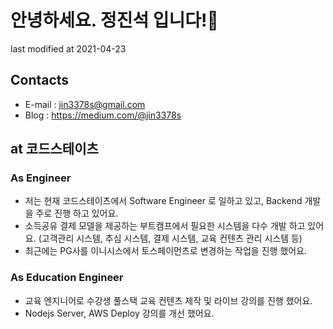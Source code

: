 # 안녕하세요. 정진석 입니다!👋
last modified at 2021-04-23

## Contacts
- E-mail : jin3378s@gmail.com
- Blog : https://medium.com/@jin3378s


## at 코드스테이츠
### As Engineer
- 저는 현재 코드스테이츠에서 Software Engineer 로 일하고 있고, Backend 개발을 주로 진행 하고 있어요.
- 소득공유 결제 모델을 제공하는 부트캠프에서 필요한 시스템을 다수 개발 하고 있어요. (고객관리 시스템, 추심 시스템, 결제 시스템, 교육 컨텐츠 관리 시스템 등)
- 최근에는 PG사를 이니시스에서 토스페이먼츠로 변경하는 작업을 진행 했어요.

### As Education Engineer
- 교육 엔지니어로 수강생 풀스택 교육 컨텐츠 제작 및 라이브 강의를 진행 했어요.
- Nodejs Server, AWS Deploy 강의를 개선 했어요.


<!--
**jin3378s/jin3378s** is a ✨ _special_ ✨ repository because its `README.md` (this file) appears on your GitHub profile.

Here are some ideas to get you started:

- 🔭 I’m currently working on ...
- 🌱 I’m currently learning ...
- 👯 I’m looking to collaborate on ...
- 🤔 I’m looking for help with ...
- 💬 Ask me about ...
- 📫 How to reach me: ...
- 😄 Pronouns: ...
- ⚡ Fun fact: ...
-->

